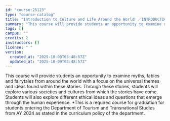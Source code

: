 ```yaml
---
id: "course:25123"
type: "course-catalog"
title: "Introduction to Culture and Life Around the WorldⅠ ／INTRODUCTION TO CULTURE AND LIFE AROUND THE WORLD I"
summary: "This course will provide students an opportunity to examine myths, fables and fairytales from around the world with a fo…"
tags: []
campus: ""
credits: 2
instructors: []
license: " "
version:
  created_at: "2025-10-09T03:48:57Z"
  updated_at: "2025-10-09T03:48:57Z"
---
```


This course will provide students an opportunity to examine myths, fables and fairytales from around the world with a focus on the universal themes and ideas found within these stories. Through these stories, students will explore various societies and cultures from which the stories have come. Students will also explore different ethical ideas and questions that emerge through the human experience. \*This is a required course for graduation for students entering the Department of Tourism and Transnational Studies from AY 2024 as stated in the curriculum policy of the department.
